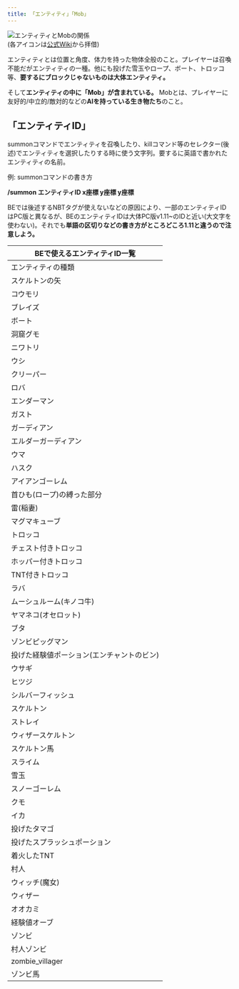 ```yaml
---
title: 「エンティティ」「Mob」
---
```


![エンティティとMobの関係](https://cdn-ak.f.st-hatena.com/images/fotolife/s/sasigume/20210208/20210208103908.png)  
(各アイコンは[公式Wiki](http://minecraft.gamepedia.com/Minecraft_Wiki)から拝借)

エンティティとは位置と角度、体力を持った物体全般のこと。プレイヤーは召喚不能だがエンティティの一種。他にも投げた雪玉やロープ、ボート、トロッコ等、**要するにブロックじゃないものは大体エンティティ。**

そして**エンティティの中に「Mob」が含まれている。** Mobとは、プレイヤーに友好的/中立的/敵対的などの**AIを持っている生き物たち**のこと。

## 「エンティティID」

summonコマンドでエンティティを召喚したり、killコマンド等のセレクター(後述)でエンティティを選択したりする時に使う文字列。要するに英語で書かれたエンティティの名前。

例: summonコマンドの書き方

**/summon **エンティティID** x座標 y座標 y座標**

BEでは後述するNBTタグが使えないなどの原因により、一部のエンティティIDはPC版と異なるが、BEのエンティティIDは大体PC版v1.11~のIDと近い(大文字を使わない)。それでも**単語の区切りなどの書き方がところどころ1.11と違うので注意しよう。**

| BEで使えるエンティティID一覧 |
|---|
| エンティティの種類 | ID |
| スケルトンの矢 | arrow |
| コウモリ | bat |
| ブレイズ | blaze |
| ボート | boat |
| 洞窟グモ | cavespider |
| ニワトリ | chicken |
| ウシ | cow |
| クリーパー | creeper |
| ロバ | donkey |
| エンダーマン | enderman |
| ガスト | ghast |
| ガーディアン | guardian |
| エルダーガーディアン | guardian.elder |
| ウマ | horse |
| ハスク | husk |
| アイアンゴーレム | irongolem |
| 首ひも(ロープ)の縛った部分 | leash_knot |
| 雷(稲妻) | lightningbolt |
| マグマキューブ | magmacube |
| トロッコ | minecart |
| チェスト付きトロッコ | minecartchest |
| ホッパー付きトロッコ | minecarthopper |
| TNT付きトロッコ | minecarttnt |
| ラバ | mule |
| ムーシュルーム(キノコ牛) | mushroomcow |
| ヤマネコ(オセロット) | ocelot |
| ブタ | pig |
| ゾンビピッグマン | pig_zombie |
| 投げた経験値ポーション(エンチャントのビン) | potion.experience |
| ウサギ | rabbit |
| ヒツジ | sheep |
| シルバーフィッシュ | silverfish |
| スケルトン | skeleton |
| ストレイ | skeleton.stray |
| ウィザースケルトン | skeleton.wither |
| スケルトン馬 | skeletonhorse |
| スライム | slime |
| 雪玉 | snowball |
| スノーゴーレム | snowgolem |
| クモ | spider |
| イカ | squid |
| 投げたタマゴ | thrownegg |
| 投げたスプラッシュポーション | thrownpotion |
| 着火したTNT | tnt |
| 村人 | villager |
| ウィッチ(魔女) | witch |
| ウィザー | wither.boss |
| オオカミ | wolf |
| 経験値オーブ | xporb |
| ゾンビ | zombie |
| 村人ゾンビ |
| zombie_villager |
| ゾンビ馬 | zombiehorse |


